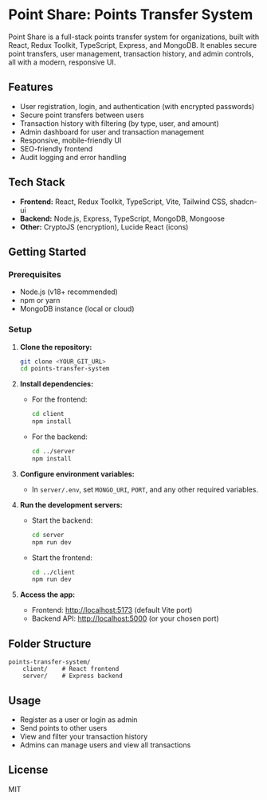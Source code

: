 
# Point Share: Points Transfer System

Point Share is a full-stack points transfer system for organizations, built with React, Redux Toolkit, TypeScript, Express, and MongoDB. It enables secure point transfers, user management, transaction history, and admin controls, all with a modern, responsive UI.

## Features
- User registration, login, and authentication (with encrypted passwords)
- Secure point transfers between users
- Transaction history with filtering (by type, user, and amount)
- Admin dashboard for user and transaction management
- Responsive, mobile-friendly UI
- SEO-friendly frontend
- Audit logging and error handling

## Tech Stack
- **Frontend:** React, Redux Toolkit, TypeScript, Vite, Tailwind CSS, shadcn-ui
- **Backend:** Node.js, Express, TypeScript, MongoDB, Mongoose
- **Other:** CryptoJS (encryption), Lucide React (icons)

## Getting Started

### Prerequisites
- Node.js (v18+ recommended)
- npm or yarn
- MongoDB instance (local or cloud)

### Setup
1. **Clone the repository:**
	 ```bash
	 git clone <YOUR_GIT_URL>
	 cd points-transfer-system
	 ```

2. **Install dependencies:**
	 - For the frontend:
		 ```bash
		 cd client
		 npm install
		 ```
	 - For the backend:
		 ```bash
		 cd ../server
		 npm install
		 ```

3. **Configure environment variables:**
	 - In `server/.env`, set `MONGO_URI`, `PORT`, and any other required variables.

4. **Run the development servers:**
	 - Start the backend:
		 ```bash
		 cd server
		 npm run dev
		 ```
	 - Start the frontend:
		 ```bash
		 cd ../client
		 npm run dev
		 ```

5. **Access the app:**
	 - Frontend: [http://localhost:5173](http://localhost:5173) (default Vite port)
	 - Backend API: [http://localhost:5000](http://localhost:5000) (or your chosen port)

## Folder Structure

```
points-transfer-system/
	client/    # React frontend
	server/    # Express backend
```

## Usage
- Register as a user or login as admin
- Send points to other users
- View and filter your transaction history
- Admins can manage users and view all transactions

## License
MIT
